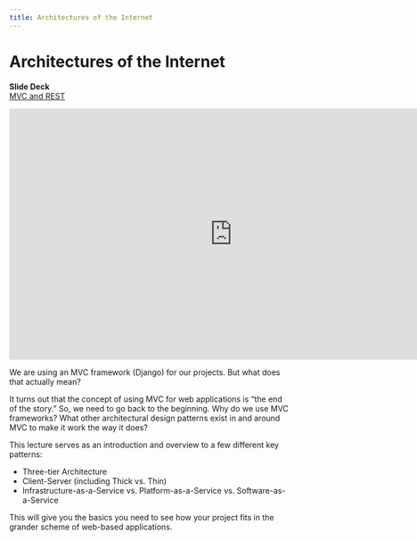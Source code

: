 ```yaml
---
title: Architectures of the Internet
---
```


# Architectures of the Internet

__Slide Deck__   
[MVC and REST](https://docs.google.com/presentation/d/1OqDykKXiGcjPC-HCtXzUIv3EvY7eFml0qrE07nPueSM/edit?usp=sharing)

<iframe width="800" height="450" src="https://www.youtube.com/embed/OA1ExSbHYGM" frameborder="0" allow="accelerometer; autoplay; encrypted-media; gyroscope; picture-in-picture" allowfullscreen></iframe>

We are using an MVC framework (Django) for our projects. But what does that actually mean?

It turns out that the concept of using MVC for web applications is “the end of the story.” So, we need to go back to the beginning. Why do we use MVC frameworks? What other architectural design patterns exist in and around MVC to make it work the way it does?

This lecture serves as an introduction and overview to a few different key patterns:

* Three-tier Architecture
* Client-Server (including Thick vs. Thin)
* Infrastructure-as-a-Service vs. Platform-as-a-Service vs. Software-as-a-Service

This will give you the basics you need to see how your project fits in the grander scheme of web-based applications.